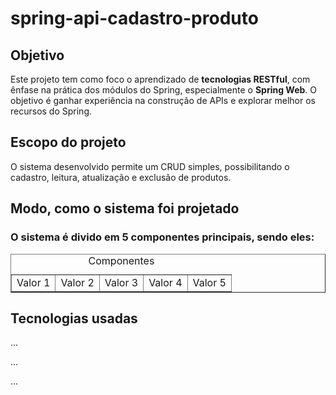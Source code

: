 <h1>spring-api-cadastro-produto</h1>

<h2>Objetivo</h2>
<p>Este projeto tem como foco o aprendizado de <strong>tecnologias RESTful</strong>, com ênfase na prática dos módulos do Spring, especialmente o <strong>Spring Web</strong>. O objetivo é ganhar experiência na construção de APIs e explorar melhor os recursos do Spring.</p>

<h2>Escopo do projeto</h2>
<p>O sistema desenvolvido permite um CRUD simples, possibilitando o cadastro, leitura, atualização e exclusão de produtos.</p>

<h2>Modo, como o sistema foi projetado</h2>
<h3>O sistema é divido em 5 componentes principais, sendo eles: </h3>
<table border="1">
    <caption>Componentes</caption>
    <tr>
        <td>Valor 1</td>
        <td>Valor 2</td>
        <td>Valor 3</td>
        <td>Valor 4</td>
        <td>Valor 5</td>
    </tr>
</table>

<h2>Tecnologias usadas</h2>
<p>...</p>
<p>...</p>
<p>...</p>

